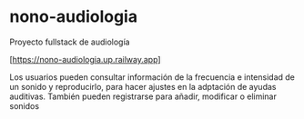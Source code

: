# nono-audiologia

Proyecto fullstack de audiología

[https://nono-audiologia.up.railway.app]

Los usuarios pueden consultar información de la frecuencia e intensidad de un sonido y reproducirlo, para hacer ajustes en la adptación de ayudas auditivas.
También pueden registrarse para añadir, modificar o eliminar sonidos
